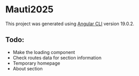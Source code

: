 # Mauti2025

This project was generated using [Angular CLI](https://github.com/angular/angular-cli) version 19.0.2.

## Todo:
- Make the loading component 
- Check routes data for section information
- Temporary homepage
- About section
